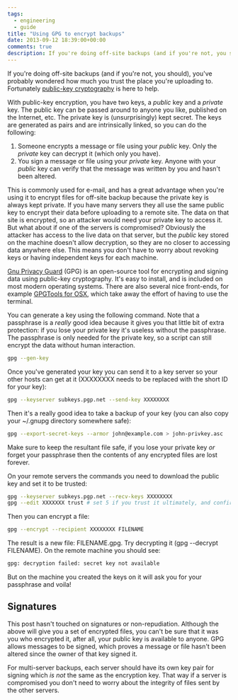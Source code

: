 ```yaml
---
tags: 
  - engineering
  - guide
title: "Using GPG to encrypt backups"
date: 2013-09-12 18:39:00+00:00
comments: true
description: If you're doing off-site backups (and if you're not, you should), you've probably wondered how much you trust the place you're uploading to
---
```

If you're doing off-site backups (and if you're not, you should), you've probably wondered how much you trust the place you're uploading to. Fortunately [public-key cryptography](http://en.wikipedia.org/wiki/Public-key_cryptography) is here to help. 

With public-key encryption, you have two keys, a *public* key and a *private* key. The public key can be passed around to anyone you like, published on the Internet, etc. The private key is (unsurprisingly) kept secret. The keys are generated as pairs and are intrinsically linked, so you can do the following:

1. Someone encrypts a message or file using your *public* key. Only the *private* key can decrypt it (which only you have).
2. You sign a message or file using your *private* key. Anyone with your *public* key can verify that the message was written by you and hasn't been altered.

This is commonly used for e-mail, and has a great advantage when you're using it to encrypt files for off-site backup because the private key is always kept private.  If you have many servers they all use the same public key to encrypt their data before uploading to a remote site. The data on that site is encrypted, so an attacker would need your private key to access it. But what about if one of the servers is compromised? Obviously the attacker has access to the live data on that server, but the *public* key stored on the machine doesn't allow decryption, so they are no closer to accessing data anywhere else. This means you don't have to worry about revoking keys or having independent keys for each machine.

[Gnu Privacy Guard](http://www.gnupg.org) (GPG) is an open-source tool for encrypting and signing data using public-key cryptography. It's easy to install, and is included on most modern operating systems. There are also several nice front-ends, for example [GPGTools for OSX](https://gpgtools.org/), which take away the effort of having to use the terminal.

You can generate a key using the following command. Note that a passphrase is a *really* good idea because it gives you that little bit of extra protection: if you lose your private key it's useless without the passphrase. The passphrase is only needed for the private key, so a script can still encrypt the data without human interaction.

```bash
gpg --gen-key
```

Once you've generated your key you can send it to a key server so your other hosts can get at it (XXXXXXXX needs to be replaced with the short ID for your key):

```bash
gpg --keyserver subkeys.pgp.net --send-key XXXXXXXX
```

Then it's a really good idea to take a backup of your key (you can also copy your ~/.gnupg directory somewhere safe):

```bash
gpg --export-secret-keys --armor john@example.com > john-privkey.asc
```

Make sure to keep the resultant file safe, if you lose your private key *or* forget your passphrase then the contents of any encrypted files are lost forever.

On your remote servers the commands you need to download the public key and set it to be trusted:

```bash
gpg --keyserver subkeys.pgp.net --recv-keys XXXXXXXX
gpg --edit XXXXXXX trust # set 5 if you trust it ultimately, and confirm
```

Then you can encrypt a file: 

```bash
gpg --encrypt --recipient XXXXXXXX FILENAME
```

The result is a new file: FILENAME.gpg. Try decrypting it (gpg --decrypt FILENAME). On the remote machine you should see:

```bash
gpg: decryption failed: secret key not available
```

But on the machine you created the keys on it will ask you for your passphrase and voila!

## Signatures

This post hasn't touched on signatures or non-repudiation. Although the above will give you a set of encrypted files, you can't be sure that it was you who encrypted it, after all, your public key is available to anyone. GPG allows messages to be signed, which proves a message or file hasn't been altered since the owner of that key signed it.

For multi-server backups, each server should have its own key pair for signing which *is not* the same as the encryption key. That way if a server is compromised you don't need to worry about the integrity of files sent by the other servers. 

